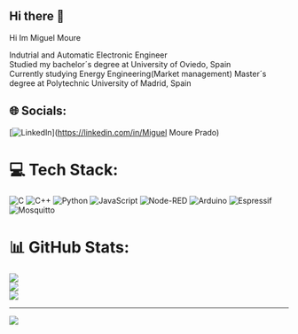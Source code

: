 ## Hi there 👋

Hi Im Miguel Moure

Indutrial and Automatic Electronic Engineer<br/>
Studied my bachelor´s degree at University of Oviedo, Spain<br/>
Currently studying Energy Engineering(Market management) Master´s degree at  Polytechnic University of Madrid, Spain<br/>


## 🌐 Socials:
[![LinkedIn](https://img.shields.io/badge/LinkedIn-%230077B5.svg?logo=linkedin&logoColor=white)](https://linkedin.com/in/Miguel Moure Prado) 

# 💻 Tech Stack:
![C](https://img.shields.io/badge/c-%2300599C.svg?style=for-the-badge&logo=c&logoColor=white) ![C++](https://img.shields.io/badge/c++-%2300599C.svg?style=for-the-badge&logo=c%2B%2B&logoColor=white) ![Python](https://img.shields.io/badge/python-3670A0?style=for-the-badge&logo=python&logoColor=ffdd54) ![JavaScript](https://img.shields.io/badge/javascript-%23323330.svg?style=for-the-badge&logo=javascript&logoColor=%23F7DF1E) ![Node-RED](https://img.shields.io/badge/Node--RED-%238F0000.svg?style=for-the-badge&logo=node-red&logoColor=white) ![Arduino](https://img.shields.io/badge/-Arduino-00979D?style=for-the-badge&logo=Arduino&logoColor=white) ![Espressif](https://img.shields.io/badge/espressif-E7352C.svg?style=for-the-badge&logo=espressif&logoColor=white) ![Mosquitto](https://img.shields.io/badge/mosquitto-%233C5280.svg?style=for-the-badge&logo=eclipsemosquitto&logoColor=white)
# 📊 GitHub Stats:
![](https://github-readme-stats.vercel.app/api?username=MiguelMoure&theme=dark&hide_border=false&include_all_commits=true&count_private=true)<br/>
![](https://github-readme-streak-stats.herokuapp.com/?user=MiguelMoure&theme=dark&hide_border=false)<br/>
![](https://github-readme-stats.vercel.app/api/top-langs/?username=MiguelMoure&theme=dark&hide_border=false&include_all_commits=true&count_private=true&layout=compact)

---
[![](https://visitcount.itsvg.in/api?id=MiguelMoure&icon=0&color=0)](https://visitcount.itsvg.in)

<!-- Proudly created with GPRM ( https://gprm.itsvg.in ) -->

